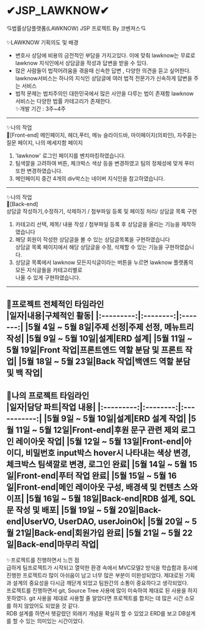 # ✔JSP_LAWKNOW✔
💘법률상담플랫폼(LAWKNOW) JSP 프로젝트 By 코벤져스💘
<br><br>
✨LAWKNOW 기획의도 및 배경
- 변호사 상담에 비용의 금전적인 부담을 가지고있다. 이에 맞춰 lawknow는 무료로 lawknow 지식인에서 상담글을 작성과 답변을 받을 수 있다.<br>
- 많은 사람들이 법적어려움을 겪을때 신속한 답변 , 다양한 의견을 듣고 싶어한다.<br>
lawknow서비스는 하나의 지식인 상담글에 여러 법적 전문가가 신속하게 답변을 주는 서비스<br> 
- 법적 문제는 법치주의인 대한민국에서 많은 사안을 다루는 법이 존재함 lawknow 서비스는 다양한 법률 카테고리가 존재한다.<br>
✨개발 기간 : 3주~4주 <br>
----------------------------------------------------------------------------------------------------------------------
✨나의 작업<br>
🎈[Front-end]
메인페이지, 헤더,푸터, 메뉴 슬라이드바, 마이페이지(의뢰인), 자주묻는질문 페이지, 나의 메세지함 페이지<br>
1. 'lawknow' 로그인 페이지를 벤치마킹하였습니다.<br>
2. 팀색깔을 고려하여 버튼, 체크박스 색상 등을 변경하였고 팀의 정체성에 맞게 푸터 또한 변경하였습니다. 
3. 메인페이지 중간 4개의 div박스는 네이버 지식인을 참고하였습니다.

-----------------------------------------------------------------------------------------------
✨나의 작업<br>
🎈[Back-end]  
상담글 작성하기,수정하기, 삭제하기 / 첨부파일 등록 및 페이징 처리/ 상담글 목록 구현<br>
1. 카테고리 선택, 제목/ 내용 작성 / 첨부파일 등록 후 상담글을 올리는 기능을 제작하였습니다<br>
2. 해당 회원이 작성한 상담글을 볼 수 있는 상담글목록을 구현하였습니다 <br>
   상담글 목록 페이지에서 해당 상담글을 수정, 삭제할 수 있는 기능을 구현하였습니다.
3. 상담글 목록에서 lawknow 모든지식글이라는 버튼을 누르면 lawknow 플랫폼의 모든 지식글들을 카테고리별로<br>
   나올 수 있게 구현하였습니다.
------------------------------------------------------------------------------------------------------------------------------------------------------------
🎈프로젝트 전체적인 타임라인 <br>
|일자|내용|구체적인 활동|
|:---------:|:--------:|:-------:|
|5월 4일 ~ 5월 8일|주제 선정|주제 선정, 메뉴트리 작성|
|5월 9일 ~ 5월 10일|설계|ERD 설계|
|5월 11일 ~ 5월 19일|Front 작업|프론트엔드 역할 분담 및 프론트 작업|
|5월 18일 ~ 5월 23일|Back 작업|백엔드 역할 분담 및 백 작업|
-------------------------------------------------------------------------------------------------------------------------------------------------------------
🎈나의 프로젝트 타임라인<br>
|일자|담당 파트|작업 내용|
|:---------:|:--------:|:-----------:|
|5월 9일 ~ 5월 10일|설계|ERD 설계 작업|
|5월 11일 ~ 5월 12일|Front-end|후원 문구 관련 제외 로그인 레이아웃 작업|
|5월 12일 ~ 5월 13일|Front-end|아이디, 비밀번호 input박스 hover시 나타내는 색상 변경, 체크박스 팀색깔로 변경, 로그인 완료|
|5월 14일 ~ 5월 15일|Front-end|푸터 작업 완료|
|5월 15일 ~ 5월 16일|Front-end|메인 레이아웃 구성, 배경색 및 컨텐츠 스와이프|
|5월 16일 ~ 5월 18일|Back-end|RDB 설계, SQL문 작성 및 배포|
|5월 19일 ~ 5월 20일|Back-end|UserVO, UserDAO, userJoinOk|
|5월 20일 ~ 5월 21일|Back-end|회원가입 완료|
|5월 21일 ~ 5월 22일|Back-end|마무리 작업|
-------------------------------------------------------------------------------------
✨프로젝트를 진행하면서 느낀 점<br>
급하게 팀프로젝트가 시작되고 열악한 환경 속에서 MVC모델2 방식을 학습함과 동시에 진행한 프로젝트라 많이 아쉬움이 남고 너무 많은 부분이 미완성되었다. 제대로된 기획과 설계의 중요성을 다시금 깨닫게 되었고 팀원간의 소통이 중요하다고 생각되었다. <br>
프로젝트를 진행하면서 git, Source Tree 사용에 많이 미숙하여 제대로 된 사용을 하지 못하였다. git 사용을 제대로 사용할 줄 알았다면 프로젝트를 합치는 데 많은 시간 소모를 하지 않았어도 되었을 것 같다. <br>
RDB 설계를 하면서 헷갈렸던 외래키 개념을 확실히 할 수 있었고 ERD를 보고 DB설계를 할 수 있는 의미있는 시간이었다. 
